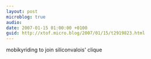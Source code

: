 ```yaml
---
layout: post
microblog: true
audio: 
date: 2007-01-15 01:00:00 +0100
guid: http://xtof.micro.blog/2007/01/15/t2919823.html
---
```

mobikyriding to join siliconvalois' clique 

